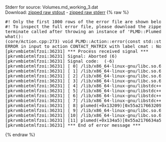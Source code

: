 Stderr for source:  Volumes.md_working_3.dat   
Download: [zipped raw stdout](Volumes.md_working_3.dat.plumed.stdout.txt.zip) - [zipped raw stderr](Volumes.md_working_3.dat.plumed.stderr.txt.zip) 
{% raw %}
<pre>
#! Only the first 1000 rows of the error file are shown below
#! To inspect the full error file, please download the zipped raw stderr file above
terminate called after throwing an instance of 'PLMD::Plumed::ExceptionError'
what():
(core/Action.cpp:273) void PLMD::Action::error(const std::string&) const
ERROR in input to action CONTACT_MATRIX with label cmat : No atoms have been read in
[pkrvmbietmlfzoi:36231] *** Process received signal ***
[pkrvmbietmlfzoi:36231] Signal: Aborted (6)
[pkrvmbietmlfzoi:36231] Signal code:  (-6)
[pkrvmbietmlfzoi:36231] [ 0] /lib/x86_64-linux-gnu/libc.so.6(+0x45330)[0x7f4370645330]
[pkrvmbietmlfzoi:36231] [ 1] /lib/x86_64-linux-gnu/libc.so.6(pthread_kill+0x11c)[0x7f437069eb2c]
[pkrvmbietmlfzoi:36231] [ 2] /lib/x86_64-linux-gnu/libc.so.6(gsignal+0x1e)[0x7f437064527e]
[pkrvmbietmlfzoi:36231] [ 3] /lib/x86_64-linux-gnu/libc.so.6(abort+0xdf)[0x7f43706288ff]
[pkrvmbietmlfzoi:36231] [ 4] /lib/x86_64-linux-gnu/libstdc++.so.6(+0xa5ff5)[0x7f4370aa5ff5]
[pkrvmbietmlfzoi:36231] [ 5] /lib/x86_64-linux-gnu/libstdc++.so.6(+0xbb0da)[0x7f4370abb0da]
[pkrvmbietmlfzoi:36231] [ 6] /lib/x86_64-linux-gnu/libstdc++.so.6(_ZSt10unexpectedv+0x0)[0x7f4370aa5a55]
[pkrvmbietmlfzoi:36231] [ 7] /lib/x86_64-linux-gnu/libstdc++.so.6(+0xa5a6f)[0x7f4370aa5a6f]
[pkrvmbietmlfzoi:36231] [ 8] plumed(+0x13209)[0x55a217663209]
[pkrvmbietmlfzoi:36231] [ 9] /lib/x86_64-linux-gnu/libc.so.6(+0x2a1ca)[0x7f437062a1ca]
[pkrvmbietmlfzoi:36231] [10] /lib/x86_64-linux-gnu/libc.so.6(__libc_start_main+0x8b)[0x7f437062a28b]
[pkrvmbietmlfzoi:36231] [11] plumed(+0x134a5)[0x55a2176634a5]
[pkrvmbietmlfzoi:36231] *** End of error message ***
</pre>
{% endraw %}
